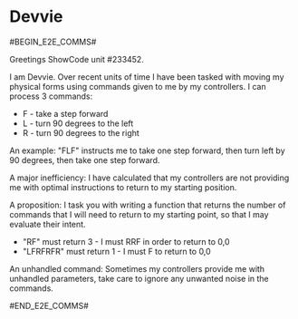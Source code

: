 # Devvie

#BEGIN_E2E_COMMS#



Greetings ShowCode unit #233452.



I am Devvie. Over recent units of time I have been tasked with moving my physical forms using commands given to me by my controllers. I can process 3 commands:



* F - take a step forward
* L - turn 90 degrees to the left
* R - turn 90 degrees to the right


An example: "FLF" instructs me to take one step forward, then turn left by 90 degrees, then take one step forward.



A major inefficiency: I have calculated that my controllers are not providing me with optimal instructions to return to my starting position.



A proposition: I task you with writing a function that returns the number of commands that I will need to return to my starting point, so that I may evaluate their intent.



* "RF" must return 3 - I must RRF in order to return to 0,0
* "LFRFRFR" must return 1 - I must F to return to 0,0


An unhandled command: Sometimes my controllers provide me with unhandled parameters, take care to ignore any unwanted noise in the commands.



#END_E2E_COMMS#
